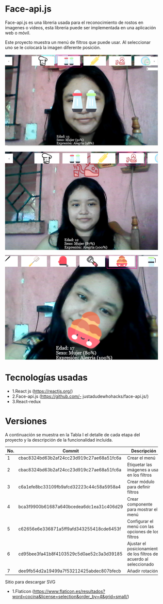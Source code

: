 # Face-api.js

Face-api.js es una libreria usada para el reconocimiento de rostos en imagenes o videos, 
esta libreria puede ser implementada en una aplicación web o móvil.

Este proyecto muestra un menú de filtros que puede usar. Al seleccionar uno se le colocará
la imagen diferente posición.

[![Filtro](/readme_image/Filtro1.PNG)](img/readme_image/Filtro1.PNG)

[![Filtro](/readme_image/Filtro2.PNG)](img/readme_image/Filtro2.PNG)

[![Filtro](/readme_image/Filtro3.PNG)](img/readme_image/Filtro3.PNG)

# Tecnologías usadas
- 1.React js (https://reactjs.org/)
- 2.Face-api.js (https://github.com/- justadudewhohacks/face-api.js/)
- 3.React-redux


# Versiones

A continuación se muestra en la Tabla I el detalle de cada etapa del proyecto y la descripción de la funcionalidad incluida.

| No. | Commit | Descripción |
| ------ | ------ | ------ |
| 1 |  cbac8324bd63b2af24cc23d919c27ae68a51fc6a  | Crear el menú|
| 2 |  cbac8324bd63b2af24cc23d919c27ae68a51fc6a  | Etiquetar las imágenes a usar en los filtros|
| 3 |  c6a1efe8bc33109fb9afcd32223c44c58a5958a4 | Crear módulo para definir filtros|
| 4 | bca3f9900b61687a640bcedea6dc1ea31c406d29 | Crear componente para mostrar el menú|
| 5 | c62656e6e336871a5ff9afd343255418cde6453f | Configurar el menú con las opciones de los filtros|
| 6 | cd95bee3fa41b8f4103529c5d0ae52c3a3d39185 | Ajustar el posicionamiento de los filtros de acuerdo al seleccionado|
| 7 |  dee9fb54d2a19499a7f53212425abdec807bfecb | Añadir rotación|




Sitio para descargar SVG
- 1.Flaticon (https://www.flaticon.es/resultados?word=cocina&license=selection&order_by=4&grid=small/)